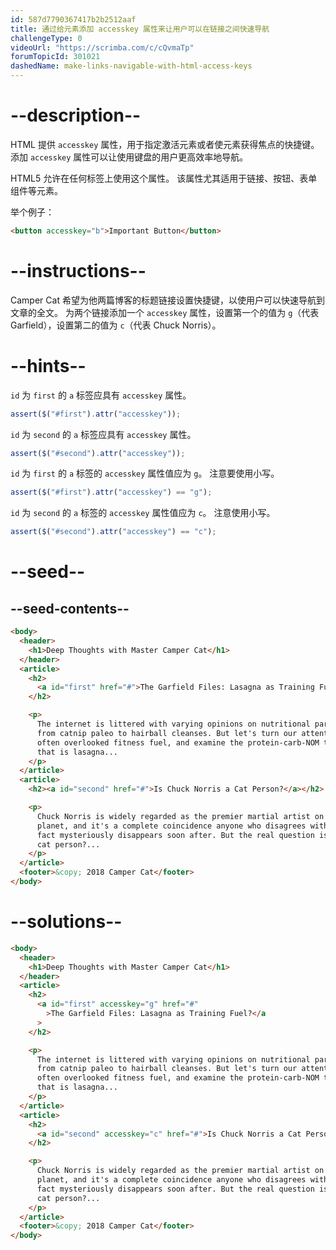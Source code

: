 ```yaml
---
id: 587d7790367417b2b2512aaf
title: 通过给元素添加 accesskey 属性来让用户可以在链接之间快速导航
challengeType: 0
videoUrl: "https://scrimba.com/c/cQvmaTp"
forumTopicId: 301021
dashedName: make-links-navigable-with-html-access-keys
---
```


# --description--

HTML 提供 `accesskey` 属性，用于指定激活元素或者使元素获得焦点的快捷键。 添加 `accesskey` 属性可以让使用键盘的用户更高效率地导航。

HTML5 允许在任何标签上使用这个属性。 该属性尤其适用于链接、按钮、表单组件等元素。

举个例子：

```html
<button accesskey="b">Important Button</button>
```

# --instructions--

Camper Cat 希望为他两篇博客的标题链接设置快捷键，以使用户可以快速导航到文章的全文。 为两个链接添加一个 `accesskey` 属性，设置第一个的值为 `g`（代表 Garfield），设置第二的值为 `c`（代表 Chuck Norris）。

# --hints--

`id` 为 `first` 的 `a` 标签应具有 `accesskey` 属性。

```js
assert($("#first").attr("accesskey"));
```

`id` 为 `second` 的 `a` 标签应具有 `accesskey` 属性。

```js
assert($("#second").attr("accesskey"));
```

`id` 为 `first` 的 `a` 标签的 `accesskey` 属性值应为 `g`。 注意要使用小写。

```js
assert($("#first").attr("accesskey") == "g");
```

`id` 为 `second` 的 `a` 标签的 `accesskey` 属性值应为 `c`。 注意使用小写。

```js
assert($("#second").attr("accesskey") == "c");
```

# --seed--

## --seed-contents--

```html
<body>
  <header>
    <h1>Deep Thoughts with Master Camper Cat</h1>
  </header>
  <article>
    <h2>
      <a id="first" href="#">The Garfield Files: Lasagna as Training Fuel?</a>
    </h2>

    <p>
      The internet is littered with varying opinions on nutritional paradigms,
      from catnip paleo to hairball cleanses. But let's turn our attention to an
      often overlooked fitness fuel, and examine the protein-carb-NOM trifecta
      that is lasagna...
    </p>
  </article>
  <article>
    <h2><a id="second" href="#">Is Chuck Norris a Cat Person?</a></h2>

    <p>
      Chuck Norris is widely regarded as the premier martial artist on the
      planet, and it's a complete coincidence anyone who disagrees with this
      fact mysteriously disappears soon after. But the real question is, is he a
      cat person?...
    </p>
  </article>
  <footer>&copy; 2018 Camper Cat</footer>
</body>
```

# --solutions--

```html
<body>
  <header>
    <h1>Deep Thoughts with Master Camper Cat</h1>
  </header>
  <article>
    <h2>
      <a id="first" accesskey="g" href="#"
        >The Garfield Files: Lasagna as Training Fuel?</a
      >
    </h2>

    <p>
      The internet is littered with varying opinions on nutritional paradigms,
      from catnip paleo to hairball cleanses. But let's turn our attention to an
      often overlooked fitness fuel, and examine the protein-carb-NOM trifecta
      that is lasagna...
    </p>
  </article>
  <article>
    <h2>
      <a id="second" accesskey="c" href="#">Is Chuck Norris a Cat Person?</a>
    </h2>

    <p>
      Chuck Norris is widely regarded as the premier martial artist on the
      planet, and it's a complete coincidence anyone who disagrees with this
      fact mysteriously disappears soon after. But the real question is, is he a
      cat person?...
    </p>
  </article>
  <footer>&copy; 2018 Camper Cat</footer>
</body>
```
